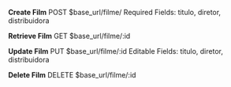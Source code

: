 **Create Film**
POST $base_url/filme/
Required Fields: titulo, diretor, distribuidora

**Retrieve Film**
GET $base_url/filme/:id

**Update Film**
PUT $base_url/filme/:id
Editable Fields: titulo, diretor, distribuidora

**Delete Film**
DELETE  $base_url/filme/:id